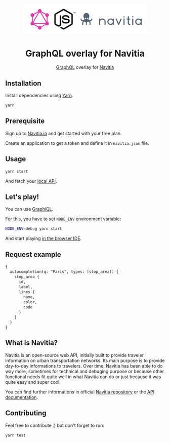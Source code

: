 <p align="center">
  <a href="https://navitia.io" rel="noopener" target="_blank"><img width="400" src="/static/logo.png" alt="GraphQL overlay for Navitia"></a></p>
</p>

<h1 align="center">GraphQL overlay for Navitia</h1>

<div align="center">

<a href="https://graphql.org/" rel="noopener" target="_blank">GraphQL</a> overlay for <a href="https://navitia.io" rel="noopener" target="_blank">Navitia</a>

</div>

## Installation

Install dependencies using <a href="https://github.com/yarnpkg/yarn" rel="noopener" target="_blank">Yarn</a>.

```sh
yarn
```

## Prerequisite

Sign up to <a href="https://navitia.io/register" rel="noopener" target="_blank">Navitia.io</a> and get started with your free plan.

Create an application to get a token and define it in `navitia.json` file.

## Usage

```sh
yarn start
```

And fetch your <a href="http://localhost:4000" rel="noopener" target="_blank">local API</a>.

## Let's play!

You can use <a href="https://github.com/graphql/graphiql" rel="noopener" target="_blank">GraphiQL</a>.

For this, you have to set `NODE_ENV` environment variable:

```sh
NODE_ENV=debug yarn start
```

And start playing <a href="http://localhost:4000/graphql" rel="noopener" target="_blank">in the browser IDE</a>.

## Request example

```
{
  autocompletion(q: "Paris", types: [stop_area]) {
    stop_area {
      id,
      label,
      lines {
        name,
        color,
        code
      }
    }
  }
}
```

## What is Navitia?

Navitia is an open-source web API, initially built to provide traveler information on urban transportation networks. Its main purpose is to provide day-to-day informations to travelers. Over time, Navitia has been able to do way more, sometimes for technical and debuging purpose or because other functional needs fit quite well in what Navitia can do or just because it was quite easy and super cool.

You can find further informations in official <a href="https://github.com/CanalTP/Navitia" rel="noopener" target="_blank">Navitia repository</a> or the <a href="http://doc.navitia.io/" rel="noopener" target="_blank">API documentation</a>.

## Contributing

Feel free to contribute :) but don't forget to run:

```sh
yarn test
```
